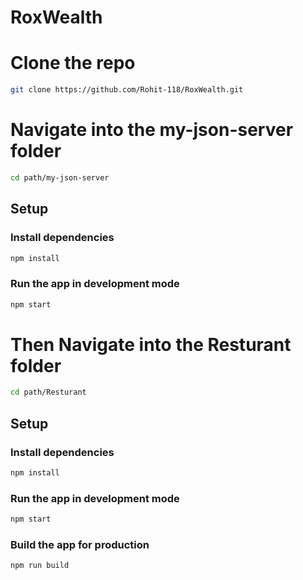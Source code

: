 # RoxWealth


# Clone the repo

```bash
git clone https://github.com/Rohit-118/RoxWealth.git
```

# Navigate into the my-json-server folder

```bash
cd path/my-json-server
```


## Setup

### Install dependencies

```bash
npm install
```

### Run the app in development mode

```bash
npm start
```


# Then Navigate into the Resturant folder

```bash
cd path/Resturant
```

## Setup

### Install dependencies

```bash
npm install
```

### Run the app in development mode

```bash
npm start
```

### Build the app for production

```bash
npm run build
```
